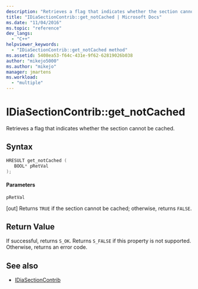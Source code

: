 ```yaml
---
description: "Retrieves a flag that indicates whether the section cannot be cached."
title: "IDiaSectionContrib::get_notCached | Microsoft Docs"
ms.date: "11/04/2016"
ms.topic: "reference"
dev_langs:
  - "C++"
helpviewer_keywords:
  - "IDiaSectionContrib::get_notCached method"
ms.assetid: 5408ea53-f64c-431e-9f62-62819026b038
author: "mikejo5000"
ms.author: "mikejo"
manager: jmartens
ms.workload:
  - "multiple"
---
```

# IDiaSectionContrib::get_notCached
Retrieves a flag that indicates whether the section cannot be cached.

## Syntax

```C++
HRESULT get_notCached ( 
   BOOL* pRetVal
);
```

#### Parameters
 `pRetVal`

[out] Returns `TRUE` if the section cannot be cached; otherwise, returns `FALSE`.

## Return Value
 If successful, returns `S_OK`. Returns `S_FALSE` if this property is not supported. Otherwise, returns an error code.

## See also
- [IDiaSectionContrib](../../debugger/debug-interface-access/idiasectioncontrib.md)
